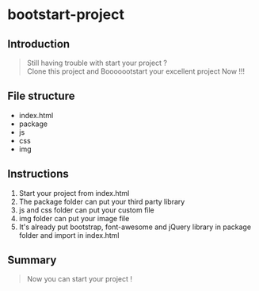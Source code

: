 # bootstart-project

## Introduction
> Still having trouble with start your project ?  
> Clone this project and Booooootstart your excellent project Now !!!  

## File structure

+ index.html
+ package
+ js
+ css
+ img

## Instructions
1. Start your project from index.html
2. The package folder can put your third party library
3. js and css folder can put your custom file
4. img folder can put your image file
5. It's already put bootstrap, font-awesome and jQuery library in package folder and import in index.html

## Summary
> Now you can start your project !  
